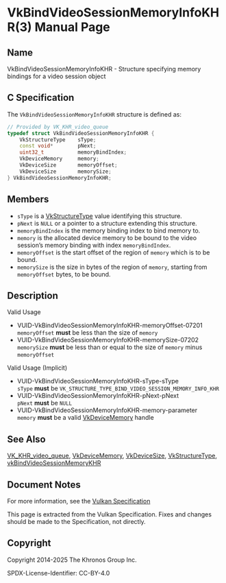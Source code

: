 # VkBindVideoSessionMemoryInfoKHR(3) Manual Page

## Name

VkBindVideoSessionMemoryInfoKHR - Structure specifying memory bindings for a video session object



## [](#_c_specification)C Specification

The `VkBindVideoSessionMemoryInfoKHR` structure is defined as:

```c++
// Provided by VK_KHR_video_queue
typedef struct VkBindVideoSessionMemoryInfoKHR {
    VkStructureType    sType;
    const void*        pNext;
    uint32_t           memoryBindIndex;
    VkDeviceMemory     memory;
    VkDeviceSize       memoryOffset;
    VkDeviceSize       memorySize;
} VkBindVideoSessionMemoryInfoKHR;
```

## [](#_members)Members

- `sType` is a [VkStructureType](https://registry.khronos.org/vulkan/specs/latest/man/html/VkStructureType.html) value identifying this structure.
- `pNext` is `NULL` or a pointer to a structure extending this structure.
- `memoryBindIndex` is the memory binding index to bind memory to.
- `memory` is the allocated device memory to be bound to the video session’s memory binding with index `memoryBindIndex`.
- `memoryOffset` is the start offset of the region of `memory` which is to be bound.
- `memorySize` is the size in bytes of the region of `memory`, starting from `memoryOffset` bytes, to be bound.

## [](#_description)Description

Valid Usage

- [](#VUID-VkBindVideoSessionMemoryInfoKHR-memoryOffset-07201)VUID-VkBindVideoSessionMemoryInfoKHR-memoryOffset-07201  
  `memoryOffset` **must** be less than the size of `memory`
- [](#VUID-VkBindVideoSessionMemoryInfoKHR-memorySize-07202)VUID-VkBindVideoSessionMemoryInfoKHR-memorySize-07202  
  `memorySize` **must** be less than or equal to the size of `memory` minus `memoryOffset`

Valid Usage (Implicit)

- [](#VUID-VkBindVideoSessionMemoryInfoKHR-sType-sType)VUID-VkBindVideoSessionMemoryInfoKHR-sType-sType  
  `sType` **must** be `VK_STRUCTURE_TYPE_BIND_VIDEO_SESSION_MEMORY_INFO_KHR`
- [](#VUID-VkBindVideoSessionMemoryInfoKHR-pNext-pNext)VUID-VkBindVideoSessionMemoryInfoKHR-pNext-pNext  
  `pNext` **must** be `NULL`
- [](#VUID-VkBindVideoSessionMemoryInfoKHR-memory-parameter)VUID-VkBindVideoSessionMemoryInfoKHR-memory-parameter  
  `memory` **must** be a valid [VkDeviceMemory](https://registry.khronos.org/vulkan/specs/latest/man/html/VkDeviceMemory.html) handle

## [](#_see_also)See Also

[VK\_KHR\_video\_queue](https://registry.khronos.org/vulkan/specs/latest/man/html/VK_KHR_video_queue.html), [VkDeviceMemory](https://registry.khronos.org/vulkan/specs/latest/man/html/VkDeviceMemory.html), [VkDeviceSize](https://registry.khronos.org/vulkan/specs/latest/man/html/VkDeviceSize.html), [VkStructureType](https://registry.khronos.org/vulkan/specs/latest/man/html/VkStructureType.html), [vkBindVideoSessionMemoryKHR](https://registry.khronos.org/vulkan/specs/latest/man/html/vkBindVideoSessionMemoryKHR.html)

## [](#_document_notes)Document Notes

For more information, see the [Vulkan Specification](https://registry.khronos.org/vulkan/specs/latest/html/vkspec.html#VkBindVideoSessionMemoryInfoKHR)

This page is extracted from the Vulkan Specification. Fixes and changes should be made to the Specification, not directly.

## [](#_copyright)Copyright

Copyright 2014-2025 The Khronos Group Inc.

SPDX-License-Identifier: CC-BY-4.0